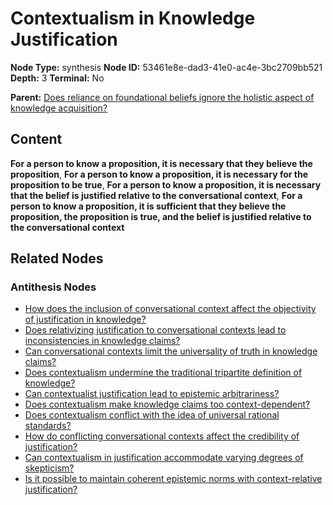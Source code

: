 # Contextualism in Knowledge Justification

**Node Type:** synthesis
**Node ID:** 53461e8e-dad3-41e0-ac4e-3bc2709bb521
**Depth:** 3
**Terminal:** No

**Parent:** [Does reliance on foundational beliefs ignore the holistic aspect of knowledge acquisition?](does-reliance-on-foundational-beliefs-ignore-the-holistic-aspect-of-knowledge-acquisition-antithesis-d837698e-18c2-42c0-ba91-5d37bf897fca.md)

## Content

**For a person to know a proposition, it is necessary that they believe the proposition**, **For a person to know a proposition, it is necessary for the proposition to be true**, **For a person to know a proposition, it is necessary that the belief is justified relative to the conversational context**, **For a person to know a proposition, it is sufficient that they believe the proposition, the proposition is true, and the belief is justified relative to the conversational context**

## Related Nodes

### Antithesis Nodes

- [How does the inclusion of conversational context affect the objectivity of justification in knowledge?](how-does-the-inclusion-of-conversational-context-affect-the-objectivity-of-justification-in-knowledge-antithesis-506eccf8-2f31-4068-bba5-16dbb849758e.md)
- [Does relativizing justification to conversational contexts lead to inconsistencies in knowledge claims?](does-relativizing-justification-to-conversational-contexts-lead-to-inconsistencies-in-knowledge-claims-antithesis-66bd8044-c06a-49c2-bb7f-34eab73f460b.md)
- [Can conversational contexts limit the universality of truth in knowledge claims?](can-conversational-contexts-limit-the-universality-of-truth-in-knowledge-claims-antithesis-396517ed-6a4e-4b33-884e-12ea290bc60d.md)
- [Does contextualism undermine the traditional tripartite definition of knowledge?](does-contextualism-undermine-the-traditional-tripartite-definition-of-knowledge-antithesis-81fb7861-a5e7-4625-a986-159282e57afc.md)
- [Can contextualist justification lead to epistemic arbitrariness?](can-contextualist-justification-lead-to-epistemic-arbitrariness-antithesis-a31eafa7-ddea-49a9-af9b-bd983e5580ef.md)
- [Does contextualism make knowledge claims too context-dependent?](does-contextualism-make-knowledge-claims-too-context-dependent-antithesis-a4fd2060-3b74-4107-a711-48dc914eed8c.md)
- [Does contextualism conflict with the idea of universal rational standards?](does-contextualism-conflict-with-the-idea-of-universal-rational-standards-antithesis-692b5a39-5700-4603-b8a5-b8c472a95342.md)
- [How do conflicting conversational contexts affect the credibility of justification?](how-do-conflicting-conversational-contexts-affect-the-credibility-of-justification-antithesis-ad57a705-24c2-4ef0-9306-1dc8914b939f.md)
- [Can contextualism in justification accommodate varying degrees of skepticism?](can-contextualism-in-justification-accommodate-varying-degrees-of-skepticism-antithesis-0a2c0568-13ff-4957-aaaa-192fbb5f1994.md)
- [Is it possible to maintain coherent epistemic norms with context-relative justification?](is-it-possible-to-maintain-coherent-epistemic-norms-with-context-relative-justification-antithesis-0bd41b5d-36ce-43f4-8117-df8ecbd81367.md)
